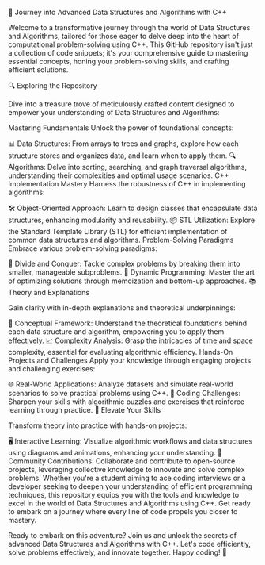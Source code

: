🌟 Journey into Advanced Data Structures and Algorithms with C++

Welcome to a transformative journey through the world of Data Structures and Algorithms, tailored for those eager to delve deep into the heart of computational problem-solving using C++. This GitHub repository isn't just a collection of code snippets; it's your comprehensive guide to mastering essential concepts, honing your problem-solving skills, and crafting efficient solutions.

🔍 Exploring the Repository

Dive into a treasure trove of meticulously crafted content designed to empower your understanding of Data Structures and Algorithms:

Mastering Fundamentals
Unlock the power of foundational concepts:

📊 Data Structures: From arrays to trees and graphs, explore how each structure stores and organizes data, and learn when to apply them.
🔍 Algorithms: Delve into sorting, searching, and graph traversal algorithms, understanding their complexities and optimal usage scenarios.
C++ Implementation Mastery
Harness the robustness of C++ in implementing algorithms:

🛠️ Object-Oriented Approach: Learn to design classes that encapsulate data structures, enhancing modularity and reusability.
📦 STL Utilization: Explore the Standard Template Library (STL) for efficient implementation of common data structures and algorithms.
Problem-Solving Paradigms
Embrace various problem-solving paradigms:

🎯 Divide and Conquer: Tackle complex problems by breaking them into smaller, manageable subproblems.
🧠 Dynamic Programming: Master the art of optimizing solutions through memoization and bottom-up approaches.
📚 Theory and Explanations

Gain clarity with in-depth explanations and theoretical underpinnings:

📘 Conceptual Framework: Understand the theoretical foundations behind each data structure and algorithm, empowering you to apply them effectively.
📈 Complexity Analysis: Grasp the intricacies of time and space complexity, essential for evaluating algorithmic efficiency.
Hands-On Projects and Challenges
Apply your knowledge through engaging projects and challenging exercises:

🌐 Real-World Applications: Analyze datasets and simulate real-world scenarios to solve practical problems using C++.
🧩 Coding Challenges: Sharpen your skills with algorithmic puzzles and exercises that reinforce learning through practice.
🚀 Elevate Your Skills

Transform theory into practice with hands-on projects:

🖥️ Interactive Learning: Visualize algorithmic workflows and data structures using diagrams and animations, enhancing your understanding.
🤝 Community Contributions: Collaborate and contribute to open-source projects, leveraging collective knowledge to innovate and solve complex problems.
Whether you're a student aiming to ace coding interviews or a developer seeking to deepen your understanding of efficient programming techniques, this repository equips you with the tools and knowledge to excel in the world of Data Structures and Algorithms using C++. Get ready to embark on a journey where every line of code propels you closer to mastery.

Ready to embark on this adventure? Join us and unlock the secrets of advanced Data Structures and Algorithms with C++. Let's code efficiently, solve problems effectively, and innovate together. Happy coding! 🚀
